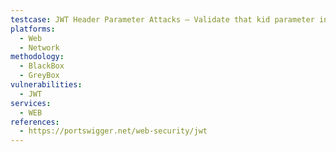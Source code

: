```yaml
---
testcase: JWT Header Parameter Attacks – Validate that kid parameter injection (e.g., path traversal, SQLi) does not allow arbitrary key access or break signature verification. Web (HTTP/HTTPS) service
platforms: 
  - Web
  - Network
methodology: 
  - BlackBox
  - GreyBox
vulnerabilities:
  - JWT
services:
  - WEB
references:
  - https://portswigger.net/web-security/jwt
---
```

